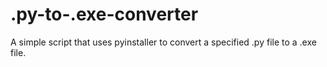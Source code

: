 # .py-to-.exe-converter
A simple script that uses pyinstaller to convert a specified .py file to a .exe file.
